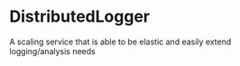 # DistributedLogger
A scaling service that is able to be elastic and easily extend logging/analysis needs
